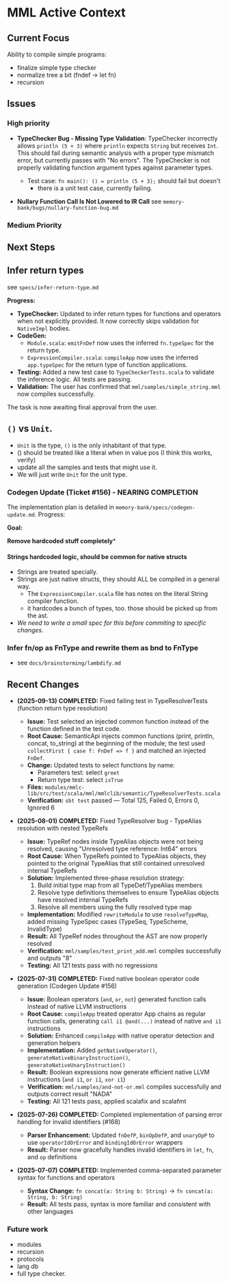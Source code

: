 # MML Active Context

## Current Focus

Ability to compile simple programs:
 - finalize simple type checker
 - normalize tree a bit (fndef -> let fn)
 - recursion
 
## Issues

### High priority

* **TypeChecker Bug - Missing Type Validation**: TypeChecker incorrectly allows `println (5 + 3)` where `println` expects `String` but receives `Int`. This should fail during semantic analysis with a proper type mismatch error, but currently passes with "No errors". The TypeChecker is not properly validating function argument types against parameter types.
  - Test case: `fn main(): () = println (5 + 3);` should fail but doesn't
    - there is a unit test case, currently failing.  
  

* **Nullary Function Call Is Not Lowered to IR Call**
  see `memory-bank/bugs/nullary-function-bug.md` 


### Medium Priority

## Next Steps

## Infer return types
see `specs/infer-return-type.md`

**Progress:**
- **TypeChecker:** Updated to infer return types for functions and operators when not explicitly provided. It now correctly skips validation for `NativeImpl` bodies.
- **CodeGen:**
  - `Module.scala`: `emitFnDef` now uses the inferred `fn.typeSpec` for the return type.
  - `ExpressionCompiler.scala`: `compileApp` now uses the inferred `app.typeSpec` for the return type of function applications.
- **Testing:** Added a new test case to `TypeCheckerTests.scala` to validate the inference logic. All tests are passing.
- **Validation:** The user has confirmed that `mml/samples/simple_string.mml` now compiles successfully.

The task is now awaiting final approval from the user.

## `()` vs `Unit`. 

 * `Unit` is the type, `()` is the only inhabitant of that type. 
 * () should be treated like a literal when in value pos (I think this works, verify)
 * update all the samples and tests that might use it.
 * We will just write `Unit` for the unit type.


### Codegen Update (Ticket #156) - NEARING COMPLETION
The implementation plan is detailed in `memory-bank/specs/codegen-update.md`. Progress:

**Goal:** 

**Remove hardcoded stuff completely***

#### Strings hardcoded logic, should be common for native structs

  * Strings are treated specially.
  * Strings are just native structs, they should ALL be compiled in a general way.
    * The `ExpressionCompiler.scala` file has notes on the literal String compiler function.
    * it hardcodes a bunch of types, too. those should be picked up from the ast.
  * *We need to write a small spec for this before commiting to specific changes.*


### Infer fn/op as FnType and rewrite them as bnd to FnType

* see `docs/brainstorming/lambdify.md`


## Recent Changes

* **(2025-09-13)** **COMPLETED:** Fixed failing test in TypeResolverTests (function return type resolution)
  - **Issue:** Test selected an injected common function instead of the function defined in the test code.
  - **Root Cause:** SemanticApi injects common functions (print, println, concat, to_string) at the beginning of the module; the test used `collectFirst { case f: FnDef => f }` and matched an injected `FnDef`.
  - **Change:** Updated tests to select functions by name:
    - Parameters test: select `greet`
    - Return type test: select `isTrue`
  - **Files:** `modules/mmlc-lib/src/test/scala/mml/mmlclib/semantic/TypeResolverTests.scala`
  - **Verification:** `sbt test` passed — Total 125, Failed 0, Errors 0, Ignored 6

* **(2025-08-01)** **COMPLETED:** Fixed TypeResolver bug - TypeAlias resolution with nested TypeRefs
  - **Issue:** TypeRef nodes inside TypeAlias objects were not being resolved, causing "Unresolved type reference: Int64" errors
  - **Root Cause:** When TypeRefs pointed to TypeAlias objects, they pointed to the original TypeAlias that still contained unresolved internal TypeRefs
  - **Solution:** Implemented three-phase resolution strategy:
    1. Build initial type map from all TypeDef/TypeAlias members
    2. Resolve type definitions themselves to ensure TypeAlias objects have resolved internal TypeRefs
    3. Resolve all members using the fully resolved type map
  - **Implementation:** Modified `rewriteModule` to use `resolveTypeMap`, added missing TypeSpec cases (TypeSeq, TypeScheme, InvalidType)
  - **Result:** All TypeRef nodes throughout the AST are now properly resolved
  - **Verification:** `mml/samples/test_print_add.mml` compiles successfully and outputs "8"
  - **Testing:** All 121 tests pass with no regressions

* **(2025-07-31)** **COMPLETED:** Fixed native boolean operator code generation (Codegen Update #156)
  - **Issue:** Boolean operators (`and`, `or`, `not`) generated function calls instead of native LLVM instructions
  - **Root Cause:** `compileApp` treated operator App chains as regular function calls, generating `call i1 @and(...)` instead of native `and i1` instructions
  - **Solution:** Enhanced `compileApp` with native operator detection and generation helpers
  - **Implementation:** Added `getNativeOperator()`, `generateNativeBinaryInstruction()`, `generateNativeUnaryInstruction()`
  - **Result:** Boolean expressions now generate efficient native LLVM instructions (`and i1`, `or i1`, `xor i1`)
  - **Verification:** `mml/samples/and-not-or.mml` compiles successfully and outputs correct result "NADA"
  - **Testing:** All 121 tests pass, applied scalafix and scalafmt

* **(2025-07-26)** **COMPLETED:** Completed implementation of parsing error handling for invalid identifiers (#168)
  - **Parser Enhancement:** Updated `fnDefP`, `binOpDefP`, and `unaryOpP` to use `operatorIdOrError` and `bindingIdOrError` wrappers
  - **Result:** Parser now gracefully handles invalid identifiers in `let`, `fn`, and `op` definitions

* **(2025-07-07)** **COMPLETED:** Implemented comma-separated parameter syntax for functions and operators
  - **Syntax Change:** `fn concat(a: String b: String)` → `fn concat(a: String, b: String)`
  - **Result:** All tests pass, syntax is more familiar and consistent with other languages


### Future work        

* modules
* recursion 
* protocols 
* lang db
* full type checker.
